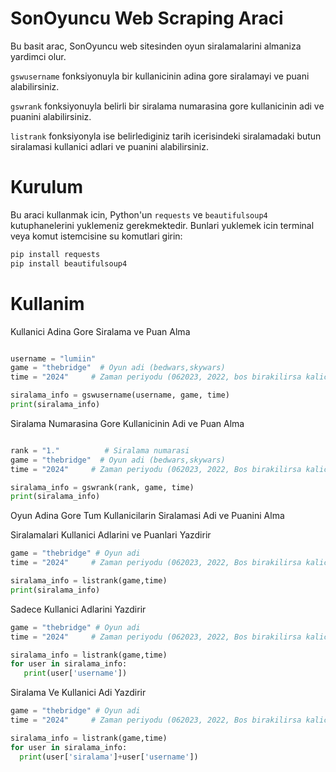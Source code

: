 # SonOyuncu Web Scraping Araci

 Bu basit arac, SonOyuncu web sitesinden oyun siralamalarini almaniza yardimci olur.

 `gswusername` fonksiyonuyla bir kullanicinin adina gore siralamayi ve puani alabilirsiniz. 
 
 `gswrank` fonksiyonuyla belirli bir siralama numarasina gore kullanicinin adi ve puanini alabilirsiniz.

 `listrank` fonksiyonyla ise belirlediginiz tarih icerisindeki siralamadaki butun siralamasi kullanici adlari ve puanini alabilirsiniz.

# Kurulum

 Bu araci kullanmak icin, Python'un `requests` ve `beautifulsoup4` kutuphanelerini yuklemeniz gerekmektedir. Bunlari yuklemek icin terminal veya komut istemcisine su komutlari girin:

 ```bash
 pip install requests
 pip install beautifulsoup4
 ```

# Kullanim

 Kullanici Adina Gore Siralama ve Puan Alma

 ```python

 username = "lumiin"
 game = "thebridge"  # Oyun adi (bedwars,skywars)
 time = "2024"     # Zaman periyodu (062023, 2022, bos birakilirsa kalici siralama)

 siralama_info = gswusername(username, game, time)
 print(siralama_info)
 ```

 Siralama Numarasina Gore Kullanicinin Adi ve Puan Alma

 ```python

 rank = "1."          # Siralama numarasi
 game = "thebridge"  # Oyun adi (bedwars,skywars)
 time = "2024"     # Zaman periyodu (062023, 2022, Bos birakilirsa kalici siralama)

 siralama_info = gswrank(rank, game, time)
 print(siralama_info)
 ```

 Oyun Adina Gore Tum Kullanicilarin Siralamasi Adi ve Puanini Alma
 
 Siralamalari Kullanici Adlarini ve Puanlari Yazdirir

 ```python
 game = "thebridge" # Oyun adi
 time = "2024"     # Zaman periyodu (062023, 2022, Bos birakilirsa kalici siralama)

 siralama_info = listrank(game,time)
 print(siralama_info)
 ```

 Sadece Kullanici Adlarini Yazdirir

 ```python
 game = "thebridge" # Oyun adi
 time = "2024"     # Zaman periyodu (062023, 2022, Bos birakilirsa kalici siralama)

 siralama_info = listrank(game,time)
 for user in siralama_info:
    print(user['username'])
 ```

 Siralama Ve Kullanici Adi Yazdirir

  ```python
 game = "thebridge" # Oyun adi
 time = "2024"     # Zaman periyodu (062023, 2022, Bos birakilirsa kalici siralama)

 siralama_info = listrank(game,time)
 for user in siralama_info:
    print(user['siralama']+user['username'])
 ```